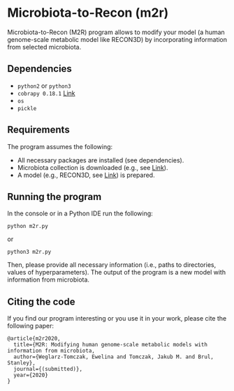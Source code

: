 # Microbiota-to-Recon (m2r)
Microbiota-to-Recon (M2R) program allows to modify your model (a human genome-scale metabolic model like RECON3D) by incorporating information from selected microbiota.

## Dependencies
* `python2` or `python3`
* `cobrapy 0.18.1` [Link](https://cobrapy.readthedocs.io/)
* `os`
* `pickle`

## Requirements
The program assumes the following:
* All necessary packages are installed (see dependencies).
* Microbiota collection is downloaded (e.g., see [Link](https://www.vmh.life/#downloadview)).
* A model (e.g., RECON3D, see [Link](https://www.vmh.life/#downloadview)) is prepared.

## Running the program
In the console or in a Python IDE run the following:

`python m2r.py`

or

`python3 m2r.py`

Then, please provide all necessary information (i.e., paths to directories, values of hyperparameters). The output of the program is a new model with information from microbiota.

## Citing the code
If you find our program interesting or you use it in your work, please cite the following paper:
```
@article{m2r2020,
  title={M2R: Modifying human genome-scale metabolic models with information from microbiota,
  author={Weglarz-Tomczak, Ewelina and Tomczak, Jakub M. and Brul, Stanley},
  journal={(submitted)},
  year={2020}
}
```
